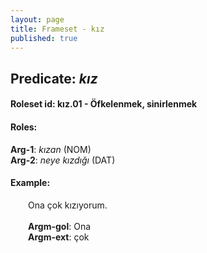 ```yaml
---
layout: page
title: Frameset - kız
published: true
---
```

<h2>Predicate: <i>kız</i></h2>
<h4>Roleset id: kız.01 - Öfkelenmek, sinirlenmek<br>
<h4>Roles:</h4>
<b>Arg-1</b>: <i>kızan</i>  (NOM) <br>
<b>Arg-2</b>: <i>neye kızdığı</i>  (DAT) <br>
<h4>Example:</h4>
&emsp;&emsp;Ona çok kızıyorum.<br><br>
&emsp;&emsp;<b>Argm-gol</b>:  Ona<br>
&emsp;&emsp;<b>Argm-ext</b>:  çok<br>

